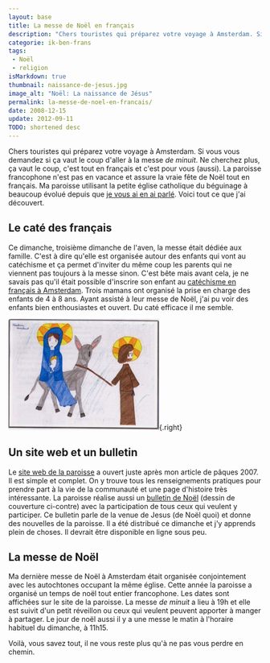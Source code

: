 ```yaml
---
layout: base
title: La messe de Noël en français
description: "Chers touristes qui préparez votre voyage à Amsterdam. Si vous vous demandez si ça vaut le coup d'aller à la messe de minuit. Ne cherchez plus, ça vaut le "
categorie: ik-ben-frans
tags: 
 - Noël
 - religion
isMarkdown: true
thumbnail: naissance-de-jesus.jpg
image_alt: "Noël: La naissance de Jésus"
permalink: la-messe-de-noel-en-francais/
date: 2008-12-15
update: 2012-09-11
TODO: shortened desc
---
```


Chers touristes qui préparez votre voyage à Amsterdam. Si vous vous demandez si ça vaut le coup d'aller à la messe *de minuit*. Ne cherchez plus, ça vaut le coup, c'est tout en français et c'est pour vous (aussi). La paroisse francophone n'est pas en vacance et assure la vraie fête de Noël tout en français. Ma paroisse utilisant la petite église catholique du béguinage à beaucoup évolué depuis que [je vous ai en ai parlé](/bonne-fete-pascales). Voici tout ce que j'ai découvert.

## Le caté des français
Ce dimanche, troisième dimanche de l'aven, la messe était dédiée aux famille. C'est à dire qu'elle est organisée autour des enfants qui vont au catéchisme et ça permet d'inviter du même coup les parents qui ne viennent pas toujours à la messe sinon. C'est bête mais avant cela, je ne savais pas qu'il était possible d'inscrire son enfant au [catéchisme en français à Amsterdam](http://www.messecatholiqueamsterdam.org/cathechisme.html). Trois mamans ont organisé la prise en charge des enfants de 4 à 8 ans. Ayant assisté à leur messe de Noël, j'ai pu voir des enfants bien enthousiastes et ouvert. Du caté efficace il me semble. 

![Noël: La naissance de Jésus](naissance-de-jesus.jpg){.right}
## Un site web et un bulletin
Le [site web de la paroisse](http://www.messecatholiqueamsterdam.org) a ouvert juste après mon article de pâques 2007. Il est simple et complet. On y trouve tous les renseignements pratiques pour prendre part à la vie de la communauté et une page d'histoire très intéressante. La paroisse réalise aussi un [bulletin de Noël](http://www.messecatholiqueamsterdam.org/news.html) (dessin de couverture ci-contre) avec la participation de tous ceux qui veulent y participer. Ce bulletin parle de la venue de Jesus (de Noël quoi) et donne des nouvelles de la paroisse. Il a été distribué ce dimanche et j'y apprends plein de choses. Il devrait être disponible en ligne sous peu.

## La messe de Noël
Ma dernière messe de Noël à Amsterdam était organisée conjointement avec les autochtones occupant la même église. Cette année la paroisse a organisé un temps de noël tout entier francophone. Les dates sont affichées sur le site de la paroisse. La messe *de minuit* a lieu à 19h et elle est suivit d'un petit réveillon ou ceux qui veulent peuvent apporter à manger à partager. Le jour de noël aussi il y a une messe le matin à l'horaire habituel du dimanche, à 11h15.

Voilà, vous savez tout, il ne vous reste plus qu'à ne pas vous perdre en chemin.
